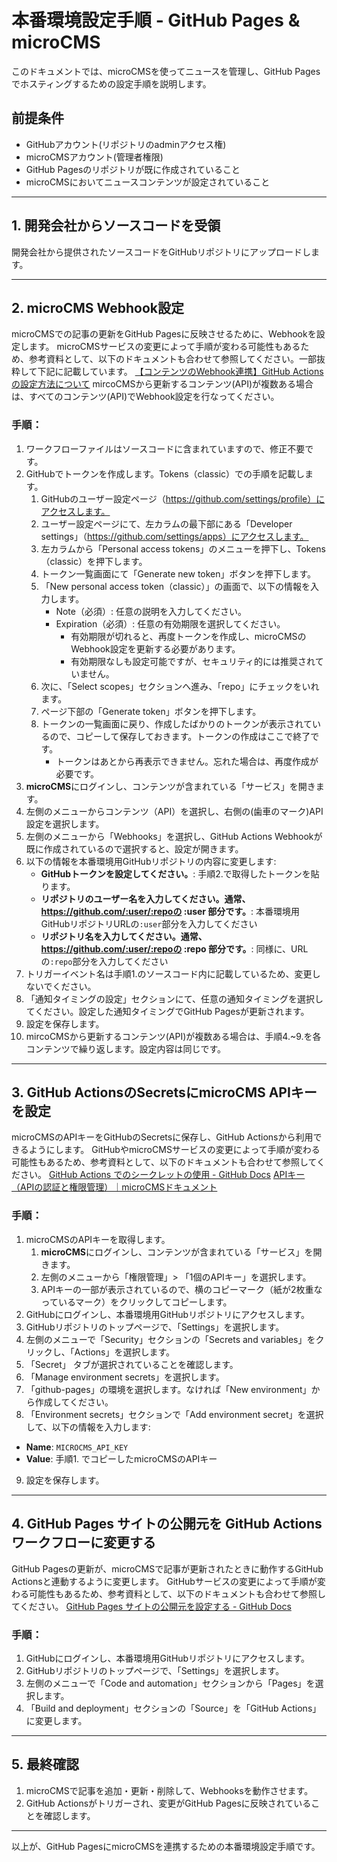 # 本番環境設定手順 - GitHub Pages & microCMS

このドキュメントでは、microCMSを使ってニュースを管理し、GitHub Pagesでホスティングするための設定手順を説明します。

## 前提条件
- GitHubアカウント(リポジトリのadminアクセス権)
- microCMSアカウント(管理者権限)
- GitHub Pagesのリポジトリが既に作成されていること
- microCMSにおいてニュースコンテンツが設定されていること

---

## 1. 開発会社からソースコードを受領

開発会社から提供されたソースコードをGitHubリポジトリにアップロードします。

---

## 2. microCMS Webhook設定

microCMSでの記事の更新をGitHub Pagesに反映させるために、Webhookを設定します。
microCMSサービスの変更によって手順が変わる可能性もあるため、参考資料として、以下のドキュメントも合わせて参照してください。一部抜粋して下記に記載しています。
[【コンテンツのWebhook連携】GitHub Actionsの設定方法について](https://help.microcms.io/ja/knowledge/webhook-github-actions-settings)
mircoCMSから更新するコンテンツ(API)が複数ある場合は、すべてのコンテンツ(API)でWebhook設定を行なってください。

### 手順：

1. ワークフローファイルはソースコードに含まれていますので、修正不要です。
2. GitHubでトークンを作成します。Tokens（classic）での手順を記載します。
    1. GitHubのユーザー設定ページ（https://github.com/settings/profile）にアクセスします。
    2. ユーザー設定ページにて、左カラムの最下部にある「Developer settings」（https://github.com/settings/apps）にアクセスします。
    3. 左カラムから「Personal access tokens」のメニューを押下し、Tokens（classic）を押下します。
    4. トークン一覧画面にて「Generate new token」ボタンを押下します。
    5. 「New personal access token（classic）」の画面で、以下の情報を入力します。
        - Note（必須）: 任意の説明を入力してください。
        - Expiration（必須）: 任意の有効期限を選択してください。
            - 有効期限が切れると、再度トークンを作成し、microCMSのWebhook設定を更新する必要があります。
            - 有効期限なしも設定可能ですが、セキュリティ的には推奨されていません。
    6. 次に、「Select scopes」セクションへ進み、「repo」にチェックをいれます。
    7. ページ下部の「Generate token」ボタンを押下します。
    8. トークンの一覧画面に戻り、作成したばかりのトークンが表示されているので、コピーして保存しておきます。トークンの作成はここで終了です。
        - トークンはあとから再表示できません。忘れた場合は、再度作成が必要です。
3. **microCMS**にログインし、コンテンツが含まれている「サービス」を開きます。
4. 左側のメニューからコンテンツ（API）を選択し、右側の(歯車のマーク)API設定を選択します。
5. 左側のメニューから「Webhooks」を選択し、GitHub Actions Webhookが既に作成されているので選択すると、設定が開きます。
6. 以下の情報を本番環境用GitHubリポジトリの内容に変更します:
   - **GitHubトークンを設定してください。**: 手順2.で取得したトークンを貼ります。
   - **リポジトリのユーザー名を入力してください。通常、https://github.com/:user/:repoの :user 部分です。**: 本番環境用GitHubリポジトリURLの`:user`部分を入力してください
   - **リポジトリ名を入力してください。通常、https://github.com/:user/:repoの :repo 部分です。**: 同様に、URLの`:repo`部分を入力してください
7. トリガーイベント名は手順1.のソースコード内に記載しているため、変更しないでください。
8. 「通知タイミングの設定」セクションにて、任意の通知タイミングを選択してください。設定した通知タイミングでGitHub Pagesが更新されます。
9. 設定を保存します。
10. mircoCMSから更新するコンテンツ(API)が複数ある場合は、手順4.~9.を各コンテンツで繰り返します。設定内容は同じです。

---

## 3. GitHub ActionsのSecretsにmicroCMS APIキーを設定

microCMSのAPIキーをGitHubのSecretsに保存し、GitHub Actionsから利用できるようにします。
GitHubやmicroCMSサービスの変更によって手順が変わる可能性もあるため、参考資料として、以下のドキュメントも合わせて参照してください。
[GitHub Actions でのシークレットの使用 \- GitHub Docs](https://docs.github.com/ja/actions/security-for-github-actions/security-guides/using-secrets-in-github-actions#creating-secrets-for-an-environment)
[APIキー（APIの認証と権限管理）｜microCMSドキュメント](https://document.microcms.io/content-api/x-microcms-api-key)

### 手順：
1. microCMSのAPIキーを取得します。
    1. **microCMS**にログインし、コンテンツが含まれている「サービス」を開きます。
    2. 左側のメニューから「権限管理」> 「1個のAPIキー」を選択します。
    3. APIキーの一部が表示されているので、横のコピーマーク（紙が2枚重なっているマーク）をクリックしてコピーします。
2. GitHubにログインし、本番環境用GitHubリポジトリにアクセスします。
3. GitHubリポジトリのトップページで、「Settings」を選択します。
4. 左側のメニューで「Security」セクションの「Secrets and variables」をクリックし、「Actions」を選択します。
5. 「Secret」 タブが選択されていることを確認します。
6. 「Manage environment secrets」を選択します。
7. 「github-pages」の環境を選択します。なければ「New environment」から作成してください。
8.  「Environment secrets」セクションで「Add environment secret」を選択して、以下の情報を入力します:
   - **Name**: `MICROCMS_API_KEY`
   - **Value**: 手順1. でコピーしたmicroCMSのAPIキー
9.  設定を保存します。

---

## 4. GitHub Pages サイトの公開元を GitHub Actions ワークフローに変更する

GitHub Pagesの更新が、microCMSで記事が更新されたときに動作するGitHub Actionsと連動するように変更します。
GitHubサービスの変更によって手順が変わる可能性もあるため、参考資料として、以下のドキュメントも合わせて参照してください。
[GitHub Pages サイトの公開元を設定する \- GitHub Docs](https://docs.github.com/ja/pages/getting-started-with-github-pages/configuring-a-publishing-source-for-your-github-pages-site#%E3%82%AB%E3%82%B9%E3%82%BF%E3%83%A0-github-actions-%E3%83%AF%E3%83%BC%E3%82%AF%E3%83%95%E3%83%AD%E3%83%BC%E3%81%AB%E3%82%88%E3%82%8B%E5%85%AC%E9%96%8B)

### 手順：
1. GitHubにログインし、本番環境用GitHubリポジトリにアクセスします。
2. GitHubリポジトリのトップページで、「Settings」を選択します。
3. 左側のメニューで「Code and automation」セクションから「Pages」を選択します。
4. 「Build and deployment」セクションの「Source」を「GitHub Actions」に変更します。

---

## 5. 最終確認

1. microCMSで記事を追加・更新・削除して、Webhooksを動作させます。
2. GitHub Actionsがトリガーされ、変更がGitHub Pagesに反映されていることを確認します。

---

以上が、GitHub PagesにmicroCMSを連携するための本番環境設定手順です。
